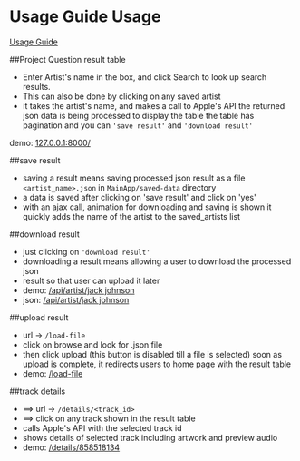 # Usage Guide Usage 
[Usage Guide](http://127.0.0.1:8000/usage-guide)
 
##Project Question
result table
- Enter Artist's name in the box, and click Search to look up search results.
- This can also be done by clicking on any saved artist
- it takes the artist's name, and makes a call to Apple's API
the returned json data is being processed to display the table
the table has pagination and you can `'save result'` and `'download result'`

demo: [127.0.0.1:8000/](http://127.0.0.1:8000)

##save result
- saving a result means saving processed json result as a file `<artist_name>.json` in `MainApp/saved-data` directory
- a data is saved after clicking on 'save result' and click on 'yes'
- with an ajax call, animation for downloading and saving is shown
it quickly adds the name of the artist to the saved_artists list

##download result
- just clicking on `'download result'`
- downloading a result means allowing a user to download the processed json
- result so that user can upload it later
- demo: [/api/artist/jack johnson](http://127.0.0.1:8000/api/artist/jack%20johnson)
- json: [/api/artist/jack johnson](http://127.0.0.1:8000/api/artist/jack%20johnson)


##upload result
- url -> `/load-file`
- click on browse and look for .json file
- then click upload (this button is disabled till a file is selected)
soon as upload is complete, it redirects users to home page with the result table
- demo: [/load-file](http://127.0.0.1:8000/load-file)

##track details
- ==> url -> `/details/<track_id>`
- ==> click on any track shown in the result table
- calls Apple's API with the selected track id
- shows details of selected track including artwork and preview audio
- demo: [/details/858518134](http://127.0.0.1:8000/details/858518134)